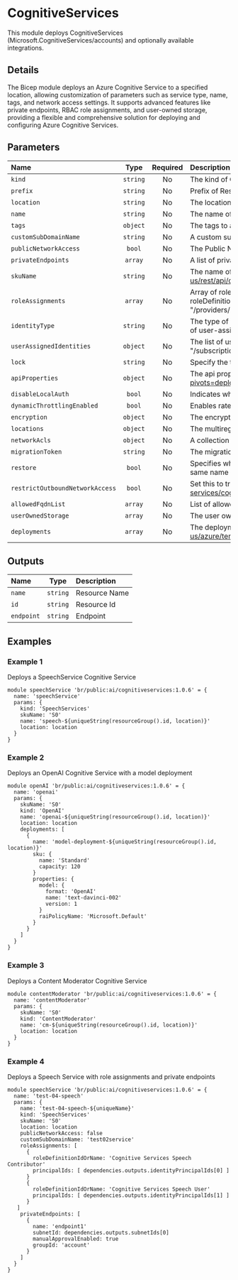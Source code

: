 # CognitiveServices

This module deploys CognitiveServices (Microsoft.CognitiveServices/accounts) and optionally available integrations.

## Details

The Bicep module deploys an Azure Cognitive Service to a specified location, allowing customization of parameters such as service type, name, tags, and network access settings. It supports advanced features like private endpoints, RBAC role assignments, and user-owned storage, providing a flexible and comprehensive solution for deploying and configuring Azure Cognitive Services.

## Parameters

| Name                            | Type     | Required | Description                                                                                                                                                                                                                                                                                                                                                                                  |
| :------------------------------ | :------: | :------: | :------------------------------------------------------------------------------------------------------------------------------------------------------------------------------------------------------------------------------------------------------------------------------------------------------------------------------------------------------------------------------------------- |
| `kind`                          | `string` | No       | The kind of Cognitive Service to create. See: https://learn.microsoft.com/en-us/azure/cognitive-services/create-account-bicep for available kinds.                                                                                                                                                                                                                                           |
| `prefix`                        | `string` | No       | Prefix of Resource Name. Not used if name is provided                                                                                                                                                                                                                                                                                                                                        |
| `location`                      | `string` | No       | The location into which your Azure resources should be deployed.                                                                                                                                                                                                                                                                                                                             |
| `name`                          | `string` | No       | The name of the Cognitive Service.                                                                                                                                                                                                                                                                                                                                                           |
| `tags`                          | `object` | No       | The tags to apply to each resource.                                                                                                                                                                                                                                                                                                                                                          |
| `customSubDomainName`           | `string` | No       | A custom subdomain to reach the Cognitive Service.                                                                                                                                                                                                                                                                                                                                           |
| `publicNetworkAccess`           | `bool`   | No       | The Public Network Access setting of the Cognitive Service. When false, only requests from Private Endpoints can access it.                                                                                                                                                                                                                                                                  |
| `privateEndpoints`              | `array`  | No       | A list of private endpoints to connect to the Cognitive Service.                                                                                                                                                                                                                                                                                                                             |
| `skuName`                       | `string` | No       | The name of the SKU. Be aware that not all SKUs may be available for your Subscription. See: https://learn.microsoft.com/en-us/rest/api/cognitiveservices/accountmanagement/resource-skus                                                                                                                                                                                                    |
| `roleAssignments`               | `array`  | No       | Array of role assignment objects that contain the "roleDefinitionIdOrName" and "principalId" to define RBAC role assignments on this resource. In the roleDefinitionIdOrName attribute, provide either the display name of the role definition, or its fully qualified ID in the following format: "/providers/Microsoft.Authorization/roleDefinitions/c2f4ef07-c644-48eb-af81-4b1b4947fb11" |
| `identityType`                  | `string` | No       | The type of identity used for the Cosmos DB account. The type "SystemAssigned, UserAssigned" includes both an implicitly created identity and a set of user-assigned identities. The type "None" will remove any identities from the Cosmos DB account.                                                                                                                                      |
| `userAssignedIdentities`        | `object` | No       | The list of user-assigned managed identities. The user identity dictionary key references will be ARM resource ids in the form: "/subscriptions/{subscriptionId}/resourceGroups/{resourceGroupName}/providers/Microsoft.ManagedIdentity/userAssignedIdentities/{identityName}"                                                                                                               |
| `lock`                          | `string` | No       | Specify the type of lock on Cosmos DB account resource.                                                                                                                                                                                                                                                                                                                                      |
| `apiProperties`                 | `object` | No       | The api properties for special APIs. More info: https://learn.microsoft.com/en-us/azure/templates/microsoft.cognitiveservices/accounts?pivots=deployment-language-bicep#apiproperties                                                                                                                                                                                                        |
| `disableLocalAuth`              | `bool`   | No       | Indicates whether requests using non-AAD authentication are blocked                                                                                                                                                                                                                                                                                                                          |
| `dynamicThrottlingEnabled`      | `bool`   | No       | Enables rate limiting autoscale feature. Requires paid subscription. https://learn.microsoft.com/en-us/azure/cognitive-services/autoscale                                                                                                                                                                                                                                                    |
| `encryption`                    | `object` | No       | The encryption settings of the Cognitive Service.                                                                                                                                                                                                                                                                                                                                            |
| `locations`                     | `object` | No       | The multiregion settings of Cognitive Services account.                                                                                                                                                                                                                                                                                                                                      |
| `networkAcls`                   | `object` | No       | A collection of rules governing the accessibility from specific network locations.                                                                                                                                                                                                                                                                                                           |
| `migrationToken`                | `string` | No       | The migration token for the Cognitive Service.                                                                                                                                                                                                                                                                                                                                               |
| `restore`                       | `bool`   | No       | Specifies whether to a soft-deleted Cognitive Service should be restored. If false, the Cognitive Service needs to be purged before another with the same name can be created.                                                                                                                                                                                                               |
| `restrictOutboundNetworkAccess` | `bool`   | No       | Set this to true for data loss prevention. Will block all outbound traffic except to allowedFqdnList. https://learn.microsoft.com/en-us/azure/cognitive-services/cognitive-services-data-loss-prevention                                                                                                                                                                                     |
| `allowedFqdnList`               | `array`  | No       | List of allowed FQDNs(Fully Qualified Domain Name) for egress from the Cognitive Service.                                                                                                                                                                                                                                                                                                    |
| `userOwnedStorage`              | `array`  | No       | The user owned storage accounts for the Cognitive Service.                                                                                                                                                                                                                                                                                                                                   |
| `deployments`                   | `array`  | No       | The deployments for Cognitive Services that support them. See: https://docs.microsoft.com/en-us/azure/templates/microsoft.cognitiveservices/accounts/deployments for available properties.                                                                                                                                                                                                   |

## Outputs

| Name       | Type     | Description   |
| :--------- | :------: | :------------ |
| `name`     | `string` | Resource Name |
| `id`       | `string` | Resource Id   |
| `endpoint` | `string` | Endpoint      |

## Examples

### Example 1

Deploys a SpeechService Cognitive Service

```bicep
module speechService 'br/public:ai/cognitiveservices:1.0.6' = {
  name: 'speechService'
  params: {
    kind: 'SpeechServices'
    skuName: 'S0'
    name: 'speech-${uniqueString(resourceGroup().id, location)}'
    location: location
  }
}
```

### Example 2

Deploys an OpenAI Cognitive Service with a model deployment

```bicep
module openAI 'br/public:ai/cognitiveservices:1.0.6' = {
  name: 'openai'
  params: {
    skuName: 'S0'
    kind: 'OpenAI'
    name: 'openai-${uniqueString(resourceGroup().id, location)}'
    location: location
    deployments: [
      {
        name: 'model-deployment-${uniqueString(resourceGroup().id, location)}'
        sku: {
          name: 'Standard'
          capacity: 120
        }
        properties: {
          model: {
            format: 'OpenAI'
            name: 'text-davinci-002'
            version: 1
          }
          raiPolicyName: 'Microsoft.Default'
        }
      }
    ]
  }
}
```

### Example 3

Deploys a Content Moderator Cognitive Service

```bicep
module contentModerator 'br/public:ai/cognitiveservices:1.0.6' = {
  name: 'contentModerator'
  params: {
    skuName: 'S0'
    kind: 'ContentModerator'
    name: 'cm-${uniqueString(resourceGroup().id, location)}'
    location: location
  }
}
```

### Example 4

Deploys a Speech Service with role assignments and private endpoints

```bicep
module speechService 'br/public:ai/cognitiveservices:1.0.6' = {
  name: 'test-04-speech'
  params: {
    name: 'test-04-speech-${uniqueName}'
    kind: 'SpeechServices'
    skuName: 'S0'
    location: location
    publicNetworkAccess: false
    customSubDomainName: 'test02service'
    roleAssignments: [
      {
        roleDefinitionIdOrName: 'Cognitive Services Speech Contributor'
        principalIds: [ dependencies.outputs.identityPrincipalIds[0] ]
      }
      {
        roleDefinitionIdOrName: 'Cognitive Services Speech User'
        principalIds: [ dependencies.outputs.identityPrincipalIds[1] ]
      }
   ]
    privateEndpoints: [
      {
        name: 'endpoint1'
        subnetId: dependencies.outputs.subnetIds[0]
        manualApprovalEnabled: true
        groupId: 'account'
      }
    ]
  }
}
```